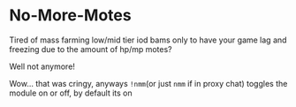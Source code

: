# No-More-Motes

Tired of mass farming low/mid tier iod bams only to have your game lag and freezing due to the amount of hp/mp motes?

Well not anymore!

Wow... that was cringy, anyways `!nmm`(or just `nmm` if in proxy chat) toggles the module on or off, by default its on
